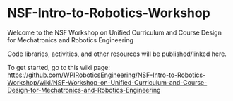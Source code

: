 # NSF-Intro-to-Robotics-Workshop

Welcome to the NSF Workshop on Unified Curriculum and Course Design for Mechatronics and Robotics Engineering

Code libraries, activities, and other resources will be published/linked here.

To get started, go to this wiki page: https://github.com/WPIRoboticsEngineering/NSF-Intro-to-Robotics-Workshop/wiki/NSF-Workshop-on-Unified-Curriculum-and-Course-Design-for-Mechatronics-and-Robotics-Engineering
